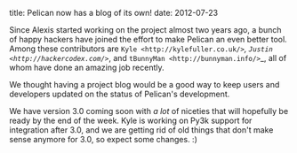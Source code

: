 title: Pelican now has a blog of its own!
date: 2012-07-23

Since Alexis started working on the project almost two years ago, a bunch of
happy hackers have joined the effort to make Pelican an even better tool. Among
these contributors are `Kyle <http://kylefuller.co.uk/>`_, `Justin
<http://hackercodex.com/>`_, and `tBunnyMan <http://bunnyman.info/>`_, all of
whom have done an amazing job recently.

We thought having a project blog would be a good way to keep users and
developers updated on the status of Pelican's development.

We have version 3.0 coming soon with *a lot* of niceties that will
hopefully be ready by the end of the week. Kyle is working on Py3k support for
integration after 3.0, and we are getting rid of old things that don't make
sense anymore for 3.0, so expect some changes.  :)
